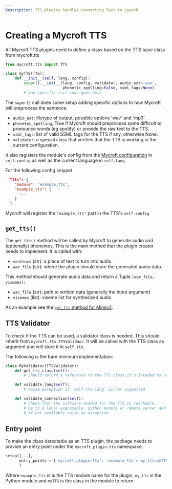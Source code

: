 ```yaml
---
Description: TTS plugins handles converting Text to Speech
---
```

# Creating a Mycroft TTS

All Mycroft TTS plugins need to define a class based on the TTS base class from mycroft.tts

```python
from mycroft.tts import TTS

class myTTS(TTS):
    def __init__(self, lang, config):
        super().__init__(lang, config, validator, audio_ext='wav',
                         phonetic_spelling=False, ssml_tags=None)
        # Any specific init code goes here

```

The `super()` call does some setup adding specific options to how Mycroft will preprocess the sentence.

- `audio_ext`: filetype of output, possible options 'wav' and 'mp3'.
- `phonetec_spelling`, True if Mycroft should preprocess some difficult to pronounce words (eg spotify) or provide the raw text to the TTS.
- `ssml_tags`: list of valid SSML tags for the TTS if any, otherwise None.
- `validator`: a special class that verifies that the TTS is working in the current configuration.

It also registers the module's config from the [Mycroft configuration](../../../using-mycroft-ai/customizations/config-manager.md) in `self.config` as well as the current language in `self.lang`

For the following config snippet

```json
  "tts": {
    "module": "example_tts",
    "example_tts": {
      ...
    }
  }
```

Mycroft will register the `"example_tts"` part in the TTS's `self.config`

## `get_tts()`

The `get_tts()` method will be called by Mycroft to generate audio and (optionally) phonemes. This is the main method that the plugin creator needs to implement. It is called with:
- `sentence` (str): a piece of text to turn into audio.
- `wav_file` (str): where the plugin should store the generated audio data.

This method should generate audio data and return a Tuple `(wav_file, visemes)`:
- `wav_file` (str): path to written data (generally the input argument)
- `visemes` (list): viseme list for synthesized audio

As an example see the [`get_tts` method for Mimic2](https://github.com/MycroftAI/mycroft-core/blob/dev/mycroft/tts/mimic2_tts.py#L225).

## TTS Validator

To check if the TTS can be used, a validator class is needed. This should inherit from `mycroft.tts.TTSValidaor`. It will be called with the TTS class as argument and will store it in `self.tts`.

The following is the bare minimum implementation:

```python
class MyValidator(TTSValidator):
    def get_tts_class(self):
        # Should return a reference to the TTS class it's inteded to validate.

    def validate_lang(self):
        # Raise exception if `self.tts.lang` is not supported.

    def validate_connection(self):
        # Check that the software needed for the TTS is reachable,
        # be it a local executable, python module or remote server and
        # if not available raise an exception.
```

## Entry point

To make the class detectable as an TTS plugin, the package needs to provide an entry point under the `mycroft.plugin.tts` namespace.

```python
setup([...],
      entry_points = {'mycroft.plugin.tts': 'example_tts = my_tts:myTTS'}
      )
```

Where `example_tts` is is the TTS module name for the plugin, `my_tts` is the Python module and `myTTS` is the class in the module to return.
